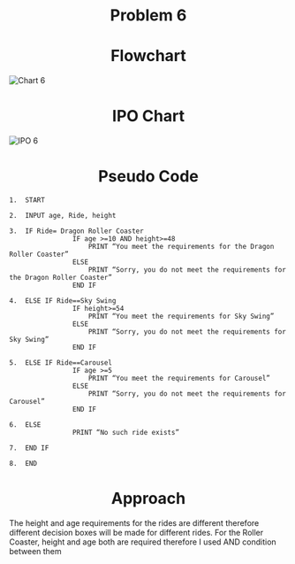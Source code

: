 <h1 align=center> <b>Problem 6</b>


<h1 align=center>Flowchart</h1>

![Chart 6](https://github.com/user-attachments/assets/3d305db8-a52d-43b1-b1cd-9d6d3307e13e)


<h1 align=center>IPO Chart</h1>

![IPO 6](https://github.com/user-attachments/assets/4cc6bebc-bd48-40a2-9491-ca946d903bf5)



<h1 align=center>Pseudo Code</h1>

```
1.	START

2.	INPUT age, Ride, height

3.	IF Ride= Dragon Roller Coaster 
                IF age >=10 AND height>=48 
                    PRINT “You meet the requirements for the Dragon Roller Coaster”
                ELSE 
                    PRINT “Sorry, you do not meet the requirements for the Dragon Roller Coaster”
                END IF 

4.	ELSE IF Ride==Sky Swing 
                IF height>=54 
                    PRINT “You meet the requirements for Sky Swing”
                ELSE 
                    PRINT “Sorry, you do not meet the requirements for Sky Swing”
                END IF 

5.	ELSE IF Ride==Carousel 
                IF age >=5 
                    PRINT “You meet the requirements for Carousel”
                ELSE 
                    PRINT “Sorry, you do not meet the requirements for Carousel”
                END IF 

6.	ELSE 
                PRINT “No such ride exists” 

7.	END IF 

8.	END

```

<h1 align=center>Approach</h1>

The height and age requirements for the rides are different therefore different decision boxes will be made for different rides. For the Roller Coaster, height and age both are required therefore I used AND condition between them
